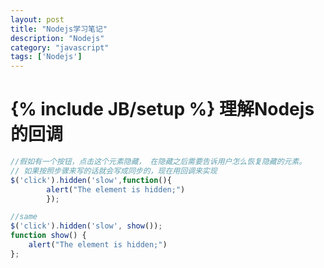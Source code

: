 ```yaml
---
layout: post
title: "Nodejs学习笔记"
description: "Nodejs"
category: "javascript"
tags: ['Nodejs']
---
```

{% include JB/setup %}
理解Nodejs的回调
======
```js
//假如有一个按钮，点击这个元素隐藏， 在隐藏之后需要告诉用户怎么恢复隐藏的元素。
// 如果按照步骤来写的话就会写成同步的，现在用回调来实现
$('click').hidden('slow',function(){
		alert("The element is hidden;")
		});

//same
$('click').hidden('slow', show());
function show() {
	alert("The element is hidden;")
};
```
